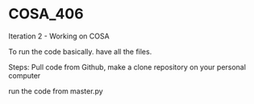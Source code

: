 # COSA_406
Iteration 2 - Working on COSA

To run the code basically. have all the files.

Steps:
Pull code from Github, make a clone repository on your personal computer

run the code from master.py

